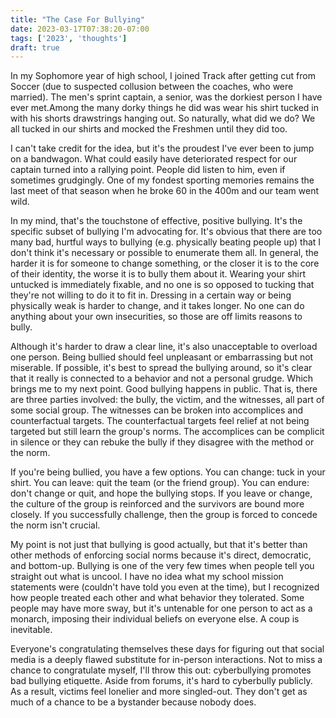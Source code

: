 ```yaml
---
title: "The Case For Bullying"
date: 2023-03-17T07:38:20-07:00
tags: ['2023', 'thoughts']
draft: true
---
```


In my Sophomore year of high school, I joined Track after getting cut from Soccer (due to suspected collusion between the coaches, who were married).
The men's sprint captain, a senior, was the dorkiest person I have ever met.Among the many dorky things he did was wear his shirt tucked in with his shorts drawstrings hanging out.
So naturally, what did we do?
We all tucked in our shirts and mocked the Freshmen until they did too.

I can't take credit for the idea, but it's the proudest I've ever been to jump on a bandwagon.
What could easily have deteriorated respect for our captain turned into a rallying point.
People did listen to him, even if sometimes grudgingly.
One of my fondest sporting memories remains the last meet of that season when he broke 60 in the 400m and our team went wild.

In my mind, that's the touchstone of effective, positive bullying.
It's the specific subset of bullying I'm advocating for.
It's obvious that there are too many bad, hurtful ways to bullying (e.g. physically beating people up) that I don't think it's necessary or possible to enumerate them all.
In general, the harder it is for someone to change something, or the closer it is to the core of their identity, the worse it is to bully them about it.
Wearing your shirt untucked is immediately fixable, and no one is so opposed to tucking that they're not willing to do it to fit in.
Dressing in a certain way or being physically weak is harder to change, and it takes longer.
No one can do anything about your own insecurities, so those are off limits reasons to bully.

Although it's harder to draw a clear line, it's also unacceptable to overload one person.
Being bullied should feel unpleasant or embarrassing but not miserable.
If possible, it's best to spread the bullying around, so it's clear that it really is connected to a behavior and not a personal grudge.
Which brings me to my next point.
Good bullying happens in public.
That is, there are three parties involved: the bully, the victim, and the witnesses, all part of some social group.
The witnesses can be broken into accomplices and counterfactual targets.
The counterfactual targets feel relief at not being targeted but still learn the group's norms.
The accomplices can be complicit in silence or they can rebuke the bully if they disagree with the method or the norm.

If you're being bullied, you have a few options.
You can change: tuck in your shirt.
You can leave: quit the team (or the friend group).
You can endure: don't change or quit, and hope the bullying stops.
If you leave or change, the culture of the group is reinforced and the survivors are bound more closely.
If you successfully challenge, then the group is forced to concede the norm isn't crucial.

My point is not just that bullying is good actually, but that it's better than other methods of enforcing social norms because it's direct, democratic, and bottom-up.
Bullying is one of the very few times when people tell you straight out what is uncool.
I have no idea what my school mission statements were (couldn't have told you even at the time), but I recognized how people treated each other and what behavior they tolerated.
Some people may have more sway, but it's untenable for one person to act as a monarch, imposing their individual beliefs on everyone else.
A coup is inevitable.

Everyone's congratulating themselves these days for figuring out that social media is a deeply flawed substitute for in-person interactions.
Not to miss a chance to congratulate myself, I'll throw this out: cyberbullying promotes bad bullying etiquette.
Aside from forums, it's hard to cyberbully publicly.
As a result, victims feel lonelier and more singled-out.
They don't get as much of a chance to be a bystander because nobody does.

